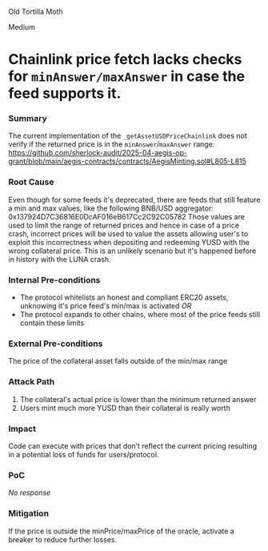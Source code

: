 Old Tortilla Moth

Medium

# Chainlink price fetch lacks checks for `minAnswer/maxAnswer` in case the feed supports it.

### Summary

The current implementation of the `_getAssetUSDPriceChainlink` does not verify if the returned price is in the `minAnswer`/`maxAnswer` range:
https://github.com/sherlock-audit/2025-04-aegis-op-grant/blob/main/aegis-contracts/contracts/AegisMinting.sol#L805-L815

### Root Cause

Even though for some feeds it's deprecated, there are feeds that still feature a min and max values, like the following BNB/USD aggregator: 0x137924D7C36816E0DcAF016eB617Cc2C92C05782
Those values are used to limit the range of returned prices and hence in case of a price crash, incorrect prices will be used to value the assets allowing user's to exploit this incorrectness when depositing and redeeming YUSD with the wrong collateral price.
This is an unlikely scenario but it's happened before in history with the LUNA crash.


### Internal Pre-conditions

- The protocol whitelists an honest and compliant ERC20 assets, unknowing it's price feed's min/max is activated
*OR*
- The protocol expands to other chains, where most of the price feeds still contain these limits

### External Pre-conditions

The price of the collateral asset falls outside of the min/max range

### Attack Path

1. The collateral's actual price is lower than the minimum returned answer
2. Users mint much more YUSD than their collateral is really worth

### Impact

Code can execute with prices that don’t reflect the current pricing resulting in a potential loss of funds for users/protocol.

### PoC

_No response_

### Mitigation

If the price is outside the minPrice/maxPrice of the oracle, activate a breaker to reduce further losses.